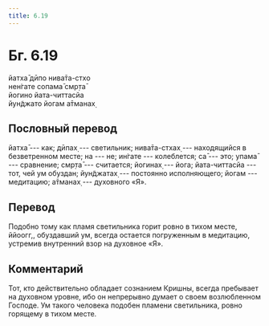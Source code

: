 ```yaml
---
title: 6.19
---
```


# Бг. 6.19
йатха̄ дӣпо нива̄та-стхо<br/>
нен̇гате сопама̄ смр̣та̄<br/>
йогино йата-читтасйа<br/>
йун̃джато йогам а̄тманах̣
## Пословный перевод

йатха̄ --- как; дӣпах̣ --- светильник; нива̄та-стхах̣ --- находящийся в
безветренном месте; на --- не; ин̇гате --- колеблется; са̄ --- это; упама̄
--- сравнение; смр̣та̄ --- считается; йогинах̣ --- йога; йата-читтасйа ---
тот, чей ум обуздан; йун̃джатах̣ --- постоянно исполняющего; йогам ---
медитацию; а̄тманах̣ --- духовного «Я».

## Перевод

Подобно тому как пламя светильника горит ровно в тихом месте, ййоогг,,
обуздавший ум, всегда остается погруженным в медитацию, устремив
внутренний взор на духовное «Я».

## Комментарий

Тот, кто действительно обладает сознанием Кришны, всегда пребывает на
духовном уровне, ибо он непрерывно думает о своем возлюбленном Господе.
Ум такого человека подобен пламени светильника, ровно горящему в тихом
месте.
